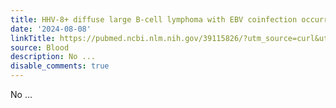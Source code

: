 ```yaml
---
title: HHV-8+ diffuse large B-cell lymphoma with EBV coinfection occurring posttransplant
date: '2024-08-08'
linkTitle: https://pubmed.ncbi.nlm.nih.gov/39115826/?utm_source=curl&utm_medium=rss&utm_campaign=journals&utm_content=7603509&fc=None&ff=20240809181135&v=2.18.0.post9+e462414
source: Blood
description: No ...
disable_comments: true
---
```

No ...